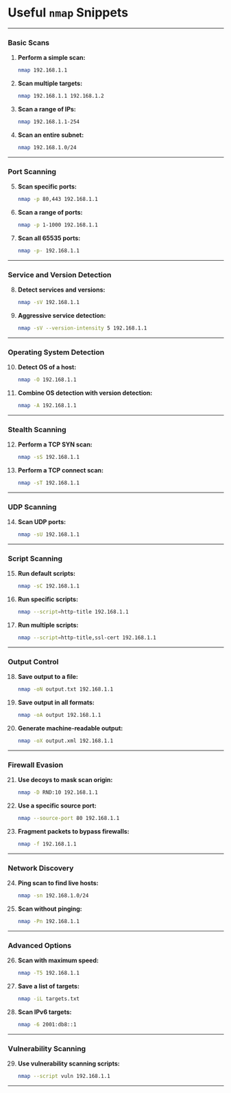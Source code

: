 
# Useful `nmap` Snippets

---

### **Basic Scans**
1. **Perform a simple scan:**
   ```bash
   nmap 192.168.1.1
   ```
2. **Scan multiple targets:**
   ```bash
   nmap 192.168.1.1 192.168.1.2
   ```
3. **Scan a range of IPs:**
   ```bash
   nmap 192.168.1.1-254
   ```
4. **Scan an entire subnet:**
   ```bash
   nmap 192.168.1.0/24
   ```

---

### **Port Scanning**
5. **Scan specific ports:**
   ```bash
   nmap -p 80,443 192.168.1.1
   ```
6. **Scan a range of ports:**
   ```bash
   nmap -p 1-1000 192.168.1.1
   ```
7. **Scan all 65535 ports:**
   ```bash
   nmap -p- 192.168.1.1
   ```

---

### **Service and Version Detection**
8. **Detect services and versions:**
   ```bash
   nmap -sV 192.168.1.1
   ```
9. **Aggressive service detection:**
   ```bash
   nmap -sV --version-intensity 5 192.168.1.1
   ```

---

### **Operating System Detection**
10. **Detect OS of a host:**
    ```bash
    nmap -O 192.168.1.1
    ```
11. **Combine OS detection with version detection:**
    ```bash
    nmap -A 192.168.1.1
    ```

---

### **Stealth Scanning**
12. **Perform a TCP SYN scan:**
    ```bash
    nmap -sS 192.168.1.1
    ```
13. **Perform a TCP connect scan:**
    ```bash
    nmap -sT 192.168.1.1
    ```

---

### **UDP Scanning**
14. **Scan UDP ports:**
    ```bash
    nmap -sU 192.168.1.1
    ```

---

### **Script Scanning**
15. **Run default scripts:**
    ```bash
    nmap -sC 192.168.1.1
    ```
16. **Run specific scripts:**
    ```bash
    nmap --script=http-title 192.168.1.1
    ```
17. **Run multiple scripts:**
    ```bash
    nmap --script=http-title,ssl-cert 192.168.1.1
    ```

---

### **Output Control**
18. **Save output to a file:**
    ```bash
    nmap -oN output.txt 192.168.1.1
    ```
19. **Save output in all formats:**
    ```bash
    nmap -oA output 192.168.1.1
    ```
20. **Generate machine-readable output:**
    ```bash
    nmap -oX output.xml 192.168.1.1
    ```

---

### **Firewall Evasion**
21. **Use decoys to mask scan origin:**
    ```bash
    nmap -D RND:10 192.168.1.1
    ```
22. **Use a specific source port:**
    ```bash
    nmap --source-port 80 192.168.1.1
    ```
23. **Fragment packets to bypass firewalls:**
    ```bash
    nmap -f 192.168.1.1
    ```

---

### **Network Discovery**
24. **Ping scan to find live hosts:**
    ```bash
    nmap -sn 192.168.1.0/24
    ```
25. **Scan without pinging:**
    ```bash
    nmap -Pn 192.168.1.1
    ```

---

### **Advanced Options**
26. **Scan with maximum speed:**
    ```bash
    nmap -T5 192.168.1.1
    ```
27. **Save a list of targets:**
    ```bash
    nmap -iL targets.txt
    ```
28. **Scan IPv6 targets:**
    ```bash
    nmap -6 2001:db8::1
    ```

---

### **Vulnerability Scanning**
29. **Use vulnerability scanning scripts:**
    ```bash
    nmap --script vuln 192.168.1.1
    ```

---

